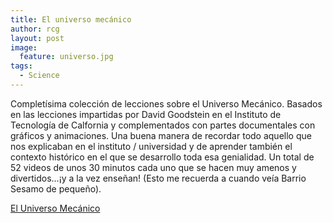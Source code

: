 ```yaml
---
title: El universo mecánico
author: rcg
layout: post
image:
  feature: universo.jpg
tags:
  - Science
---
```


Completísima colección de lecciones sobre el Universo Mecánico. Basados en las
lecciones impartidas por David Goodstein en el Instituto de Tecnología de
Calfornia y complementados con partes documentales con gráficos y animaciones.
Una buena manera de recordar todo aquello que nos explicaban en el instituto /
universidad y de aprender también el contexto histórico en el que se desarrollo
toda esa genialidad. Un total de 52 videos de unos 30 minutos cada uno que se
hacen muy amenos y divertidos...¡y a la vez enseñan! (Esto me recuerda a cuando
veía Barrio Sesamo de pequeño).

[El Universo Mecánico](https://abelgalois.blogspot.com/2009/07/el-universo-mecanico-mechanical.html)
